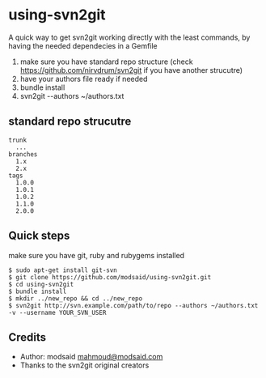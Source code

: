 using-svn2git
=============

A quick way to get svn2git working directly with the least commands, by having the needed dependecies in a Gemfile

1. make sure you have standard repo structure (check https://github.com/nirvdrum/svn2git if you have another strucutre)
2. have your authors file ready if needed
3. bundle install
4. svn2git <repo> --authors ~/authors.txt

standard repo strucutre
-----------------------

    trunk
      ...
    branches
      1.x
      2.x
    tags
      1.0.0
      1.0.1
      1.0.2
      1.1.0
      2.0.0


Quick steps
-----------

make sure you have git, ruby and rubygems installed

    $ sudo apt-get install git-svn
    $ git clone https://github.com/modsaid/using-svn2git.git
    $ cd using-svn2git
    $ bundle install
    $ mkdir ../new_repo && cd ../new_repo
    $ svn2git http://svn.example.com/path/to/repo --authors ~/authors.txt -v --username YOUR_SVN_USER   

Credits
-------

* Author: modsaid <mahmoud@modsaid.com>
* Thanks to the svn2git original creators